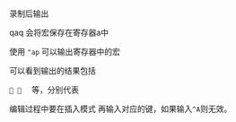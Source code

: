 ## 

录制后输出

qaq 会将宏保存在寄存器a中

使用 `"ap` 可以输出寄存器中的宏

可以看到输出的结果包括

`  ` 
等，分别代表<C-a> <Esc> <Return>

编辑过程中要在插入模式 <C-v> 再输入对应的键，如果输入`^A`则无效。

